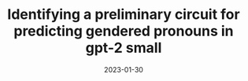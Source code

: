 ---
title: "Identifying a preliminary circuit for predicting gendered pronouns in gpt-2 small"
collection: publications
category: post
permalink: /publication/2023_gender_circuit
excerpt: 'Test: We explore the use of automated circuit discovery to extract a circuit predicting gender pronouns in GPT2'
date: 2023-01-30
venue: '01-2023 Apart Hackathon on mechanistic interpretability'
paperurl: 'https://itch. io/jam/mechint/rate/1889871'
---